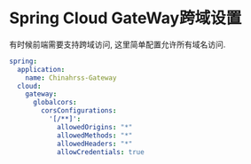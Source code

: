 # Spring Cloud GateWay跨域设置

有时候前端需要支持跨域访问, 这里简单配置允许所有域名访问.

```yml
spring:
  application:
    name: Chinahrss-Gateway
  cloud:
    gateway:
      globalcors:
        corsConfigurations:
          '[/**]':
            allowedOrigins: "*"
            allowedMethods: "*"
            allowedHeaders: "*"
            allowCredentials: true
```

